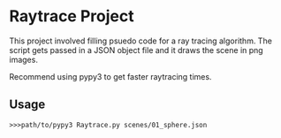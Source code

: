 # Raytrace Project
This project involved filling psuedo code for a ray tracing algorithm. The script gets passed in a JSON object file and it draws the scene in png images.

Recommend using pypy3 to get faster raytracing times.

## Usage
```
>>>path/to/pypy3 Raytrace.py scenes/01_sphere.json
```
